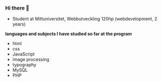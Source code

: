 ### Hi there 👋

- Student at Mittuniversitet, Webbutveckling 120hp (webdevelopment, 2 years)

**languages and subjects I have studied so far at the program**
* html
* css
* JavaScript
* image processing
* typography
* MySQL
* PHP





